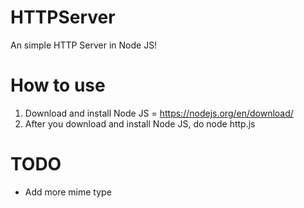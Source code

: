 # HTTPServer
An simple HTTP Server in Node JS!<br>
# How to use
1. Download and install Node JS = https://nodejs.org/en/download/
2. After you download and install Node JS, do node http.js
# TODO
- Add more mime type
